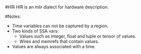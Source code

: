 #HIR
HIR is an mlir dialect for hardware description.

#Notes:

- Time variables can not be captured by a region.
- Two kinds of SSA vars:
  * Values such as integer, float and tuple or tensor of values.
  * Wires and memrefs that contain values.
- Values are always associated with a time.
